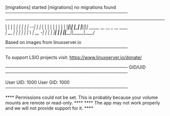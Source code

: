 [migrations] started
[migrations] no migrations found
───────────────────────────────────────
  _____ __ __ _____ _____ _____ _____ 
 |     |  |  |   __|_   _|     |     |
 |   --|  |  |__   | | | |  |  | | | |
 |_____|_____|_____| |_| |_____|_|_|_|
       _____ __ __ _ __    ____  
      | __  |  |  | |  |  |    \ 
      | __ -|  |  | |  |__|  |  |
      |_____|_____|_|_____|____/ 

  Based on images from linuxserver.io
───────────────────────────────────────

To support LSIO projects visit:
https://www.linuxserver.io/donate/

───────────────────────────────────────
GID/UID
───────────────────────────────────────

User UID:    1000
User GID:    1000
───────────────────────────────────────

**** Permissions could not be set. This is probably because your volume mounts are remote or read-only. ****
**** The app may not work properly and we will not provide support for it. ****
